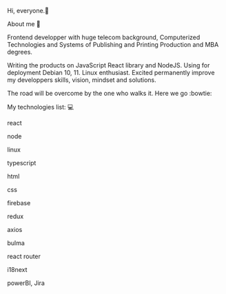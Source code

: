 Hi, everyone.👋

About me 👀

Frontend developper with huge telecom background, Computerized Technologies and Systems of Publishing and Printing Production and MBA degrees.

Writing the products on JavaScript React library and NodeJS. Using for deployment Debian 10, 11. Linux enthusiast. Excited permanently improve my developpers skills, vision, mindset and solutions. 

The road will be overcome by the one who walks it. Here we go :bowtie: 

My technologies list: 💻

react

node

linux

typescript

html

css

firebase

redux

axios

bulma

react router

i18next

powerBI, Jira








